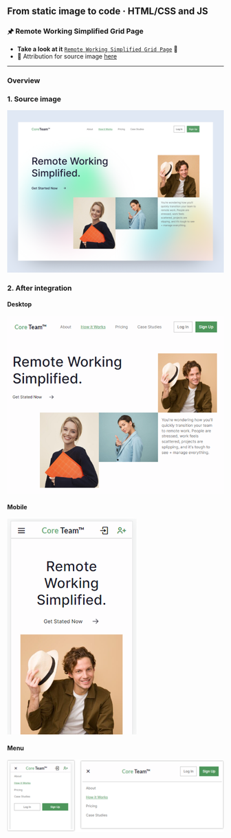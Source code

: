 ## From static image to code · HTML/CSS and JS

### 🖈 Remote Working Simplified Grid Page

 - **Take a look at it** [`Remote Working Simplified Grid Page`](https://gray-mafutala.github.io/remote-working-simplified-grid-page/) 👀
 - 🔗 Attribution for source image [here](https://dribbble.com/shots/15338460-How-it-Works-Grid-Page-UI)
---

### Overview

### 1. Source image
![Source image design](/readme-img/source.png)

### 2. After integration
#### Desktop

  ![Site on desktop after integration](/readme-img/desktop.PNG)

#### Mobile

  ![Site on mobile after integration](/readme-img/mobile.PNG)

#### Menu
  ![Mobile menu](/readme-img/menu.png)
